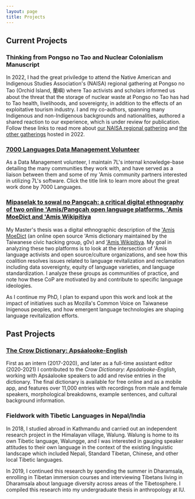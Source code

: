 ```yaml
---
layout: page
title: Projects
---
```


## Current Projects
### Thinking from Pongso no Tao and Nuclear Colonialism Manuscript
In 2022, I had the great priviledge to attend the Native American and Indigenous Studies Association's (NAISA) regional gathering at Pongso no Tao (Orchid Island, 蘭嶼) where Tao activists and scholars informed us about the threat that the storage of nuclear waste at Pongso no Tao has had to Tao health, livelihoods, and sovereignty, in addition to the effects of an exploitative tourism industry. I and my co-authors, spanning many Indigenous and non-Indigenous backgrounds and nationalities, authored a shared reaction to our experience, which is under review for publication. Follow these links to read more about [our NAISA regional gathering](https://naisa.org/conference/tkaronto/lanyu-taiwan/) and [the other gatherings](https://naisa.org/2022-regional-gatherings/) hosted in 2022.

### [7000 Languages Data Management Volunteer](https://www.7000.org/)
As a Data Management volunteer, I maintain 7L's internal knowledge-base detailing the many communities they work with, and have served as a liaison between them and some of my 'Amis community partners interested in utilizing 7L's software. Click the title link to learn more about the great work done by 7000 Languages.

### [Mipaselak to sowal no Pangcah: a critical digital ethnography of two online 'Amis/Pangcah open language platforms, 'Amis MoeDict and 'Amis Wikipitiya](https://hdl.handle.net/11296/h9wqpf)
My Master's thesis was a digital ethnographic description of the ['Amis MoeDict](https://amis.moedict.tw/) (an online open source 'Amis dictionary maintained by the Taiwanese civic hacking group, g0v) and ['Amis Wikipitiya](https://ami.wikipedia.org/wiki/Sa%E2%80%99ayayaw_pising_no_tyin-naw). My goal in analyzing these two platforms is to look at the intersection of 'Amis language activists and open source/culture organizations, and see how this coalition resolves issues related to language revitalization and reclamation including data sovereignty, equity of language varieties, and language standardization. I analyze these groups as communities of practice, and note how these CoP are motivated by and contribute to specific language ideologies.

As I continue my PhD, I plan to expand upon this work and look at the impact of initiatives such as Mozilla's Common Voice on Taiwanese Inigenous peoples, and how emergent language technologies are shaping language revitalization efforts.

## Past Projects

### [The Crow Dictionary: Apsáalooke-English](https://dictionary.crowlanguage.org/)
First as an intern (2017-2020), and later as a full-time assistant editor (2020-2021) I contributed to the _Crow Dictionary: Apsáalooke-English_, working with Apsáalooke speakers to add and revise entries in the dictionary. The final dictionary is available for free online and as a mobile app, and features over 11,000 entries with recordings from male and female speakers, morphological breakdowns, example sentences, and cultural background information.

### Fieldwork with Tibetic Languages in Nepal/India
In 2018, I studied abroad in Kathmandu and carried out an independent research project in the Himalayan village, Walung. Walung is home to its own Tibetic language, Walungge, and I was interested in gauging speaker attitudes to their own language in the context of the existing linguistic landscape which included Nepali, Standard Tibetan, Chinese, and other local Tibetic languages. 

In 2019, I continued this research by spending the summer in Dharamsala, enrolling in Tibetan immersion courses and interviewing Tibetans living in Dharamsala about language diversity across areas of the Tibetosphere. I compiled this research into my undergraduate thesis in anthropology at IU.